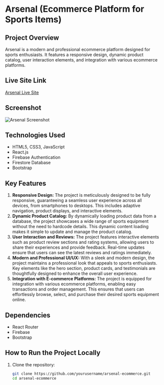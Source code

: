 # Arsenal (Ecommerce Platform for Sports Items)

## Project Overview
Arsenal is a modern and professional ecommerce platform designed for sports enthusiasts. It features a responsive design, dynamic product catalog, user interaction elements, and integration with various ecommerce platforms.

## Live Site Link
[Arsenal Live Site](https://arsenal-auth-53462.web.app)

## Screenshot
![Arsenal Screenshot](https://i.ibb.co.com/yFYssyhL/Screenshot-2025-02-11-013233.png)

## Technologies Used
- HTML5, CSS3, JavaScript
- React.js
- Firebase Authentication
- Firestore Database
- Bootstrap

## Key Features
1. **Responsive Design:** The project is meticulously designed to be fully responsive, guaranteeing a seamless user experience across all devices, from smartphones to desktops. This includes adaptive navigation, product displays, and interactive elements.
2. **Dynamic Product Catalog:** By dynamically loading product data from a database, the project showcases a wide range of sports equipment without the need to hardcode details. This dynamic content loading makes it simple to update and manage the product catalog.
3. **User Interaction and Reviews:** The project features interactive elements such as product review sections and rating systems, allowing users to share their experiences and provide feedback. Real-time updates ensure that users can see the latest reviews and ratings immediately.
4. **Modern and Professional UI/UX:** With a sleek and modern design, the project maintains a professional look that appeals to sports enthusiasts. Key elements like the hero section, product cards, and testimonials are thoughtfully designed to enhance the overall user experience.
5. **Integration with E-commerce Platforms:** The project is equipped for integration with various ecommerce platforms, enabling easy transactions and order management. This ensures that users can effortlessly browse, select, and purchase their desired sports equipment online.

## Dependencies
- React Router
- Firebase
- Bootstrap

## How to Run the Project Locally
1. Clone the repository:
   ```bash
   git clone https://github.com/yourusername/arsenal-ecommerce.git
   cd arsenal-ecommerce